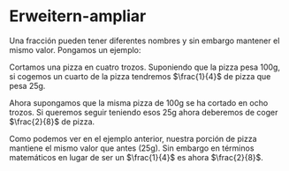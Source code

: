 # Erweitern-ampliar

Una fracción  pueden tener diferentes nombres y sin embargo mantener el mismo valor. Pongamos un ejemplo:

Cortamos una pizza en cuatro trozos. Suponiendo que la pizza pesa 100g, si cogemos un cuarto de la pizza tendremos $\frac{1}{4}$ de pizza que pesa 25g.

Ahora supongamos que la misma pizza de 100g se ha cortado en ocho trozos. Si queremos seguir teniendo esos 25g ahora deberemos de coger $\frac{2}{8}$ de pizza.

Como podemos ver en el ejemplo anterior, nuestra porción de pizza mantiene el mismo valor que antes (25g). Sin embargo en términos matemáticos en lugar de ser un $\frac{1}{4}$ es ahora $\frac{2}{8}$.
